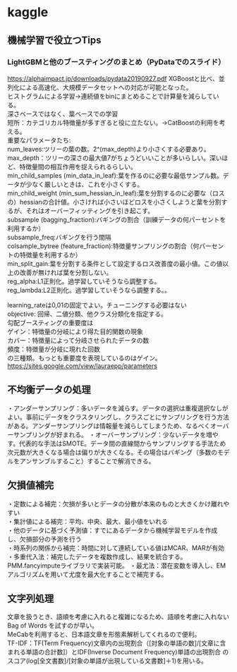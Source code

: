 # kaggle
## 機械学習で役立つTips
### LightGBMと他のブースティングのまとめ（PyDataでのスライド）  
https://alphaimpact.jp/downloads/pydata20190927.pdf
XGBoostと比べ、並列化による高速化、大規模データセットへの対応が可能となった。  
ヒストグラムによる学習→連続値をbinにまとめることで計算量を減らしている。  
深さベースではなく、葉ベースでの学習  
短所：カテゴリカル特徴量が多すぎると役に立たない。→CatBoostの利用を考える。  
重要なパラメータたち:  
num_leaves:ツリーの葉の数。2^(max_depth)より小さくする必要あり。  
max_depth：ツリーの深さの最大値7がちょうどいいことが多いらしい。深いほど、特徴量間の相互作用を捉えられるらしい。  
min_child_samples (min_data_in_leaf):葉を作るのに必要な最低サンプル数。データが少なく厳しいときは、これを小さくする。  
min_child_weight (min_sum_hessian_in_leaf):葉を分割するのに必要な（ロスの）hessianの合計値。小さければ小さいほどロスを小さくしようと葉を分割するが、それはオーバーフィッティングを引き起こす。  
subsample (bagging_fraction):バギングの割合（訓練データの何パーセントを利用するか）  
subsample_freq:バギングを行う間隔  
colsample_bytree (feature_fraction):特徴量サンプリングの割合（何パーセントの特徴量を利用するか）  
min_split_gain:葉を分割する条件として設定するロス改善度の最小値。この値以上の改善が無ければ葉を分割しない。  
reg_alpha:L1正則化。過学習していそうなら調整する。  
reg_lambda:L2正則化。過学習していそうなら調整する。。

learning_rateは0,01の固定でよい。チューニングする必要はない  
objective: 回帰、二値分類、他クラス分類化を指定する。  
勾配ブースティングの重要度は  
ゲイン：特徴量の分岐により得た目的関数の現象  
カバー：特徴量によって分岐させられたデータの数  
頻度：特徴量が分岐に現れた回数  
の三種類。もっとも重要度を表現しているのはゲイン。  
https://sites.google.com/view/lauraepp/parameters

## 不均衡データの処理
・アンダーサンプリング：多いデータを減らす。データの選択は重複選択なしがよい。事前にデータをクラスタリングし、クラスごとにサンプリングを行う方法がある。アンダーサンプリングは情報量を減らしてしまうため、なるべくオーバーサンプリングが好まれる。
・オーバーサンプリング：少ないデータを増やす。代表的な手法はSMOTE。データ間の直線間からサンプリングする手法ため次元数が大きくなる場合は偏りが大きくなる。その場合はバギング（多数のモデルをアンサンブルすること）することで解消できる。

## 欠損値補完
・定数による補完：欠損が多いとデータの分散が本来のものと大きくかけ離れやすい  
・集計値による補完：平均、中央、最大、最小値をいれる  
・他のデータに基づく予測値：すでにあるデータから機械学習モデルを作成し、欠損部分の予測を行う  
・時系列の関係から補完：時間に対して連続している値はMCAR、MARが有効  
・多重代入法：補完したデータを複数作成し、結果を統合する。PMM.fancyimputeライブラリで実装可能。
・最尤法：潜在変数を導入し、EMアルゴリズムを用いて尤度を最大化することで補完する。

## 文字列処理
文章を扱うとき、語順を考慮に入れると複雑になるため、語順を考慮に入れないBag of Words を試すのが早い。  
MeCabを利用すると、日本語文章を形態素解析してくれるので便利。  
TF-IDF：TF(Term Frequency)文章内の出現割合（[対象の単語の数]/[文章に含まれる単語の合計数]）とIDF(Inverse Document Frequency)単語の出現割合
のスコア(log[全文書数]/[対象の単語が出現している文書数]＋1)を用いる。
